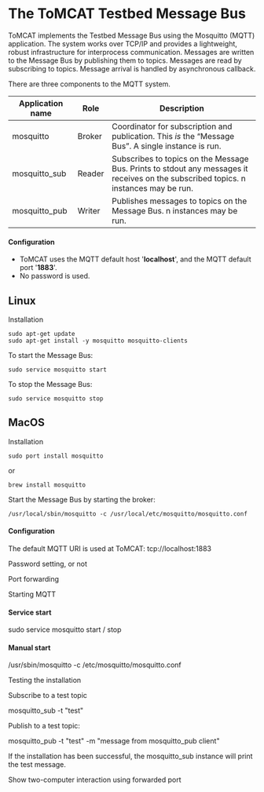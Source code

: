 
# The ToMCAT Testbed Message Bus 


ToMCAT implements the Testbed Message Bus using the Mosquitto (MQTT) application.   The system works over TCP/IP and provides a lightweight, robust infrastructure for interprocess communication.  Messages are written to the Message Bus by publishing them to topics.   Messages are read by subscribing to topics.  Message arrival is handled by asynchronous callback.

There are three components to the MQTT system.    

Application name | Role | Description
---- | ----  |  ----
mosquitto | Broker | Coordinator for subscription and publication.  This *is* the “Message Bus”.   A single instance is run.
mosquitto_sub  |  Reader | Subscribes to topics on the Message Bus.  Prints to stdout any messages it receives on the subscribed topics.  n instances may be run.
mosquitto_pub |  Writer  | Publishes messages to topics on the Message Bus.  n instances may be run.

#### Configuration

* ToMCAT uses the MQTT default host '**localhost**', and the MQTT default port '**1883**'.  
* No password is used.


## Linux 

Installation
```
sudo apt-get update
sudo apt-get install -y mosquitto mosquitto-clients
```

To start the Message Bus:

```
sudo service mosquitto start
```

To stop the Message Bus:
```
sudo service mosquitto stop
```




## MacOS 

Installation

```
sudo port install mosquitto
```
or
```
brew install mosquitto
```

Start the Message Bus by starting the broker:

```
/usr/local/sbin/mosquitto -c /usr/local/etc/mosquitto/mosquitto.conf
```

#### Configuration

The default MQTT URI is used at ToMCAT:    tcp://localhost:1883

Password setting, or not

Port forwarding

Starting MQTT

#### Service start

sudo service mosquitto start / stop


#### Manual start

/usr/sbin/mosquitto -c /etc/mosquitto/mosquitto.conf


Testing the installation

Subscribe to a test topic

mosquitto_sub -t "test"


Publish to a test topic:

mosquitto_pub -t "test" -m "message from mosquitto_pub client"


If the installation has been successful, the mosquitto_sub instance will print the test message.



Show two-computer interaction using forwarded port



